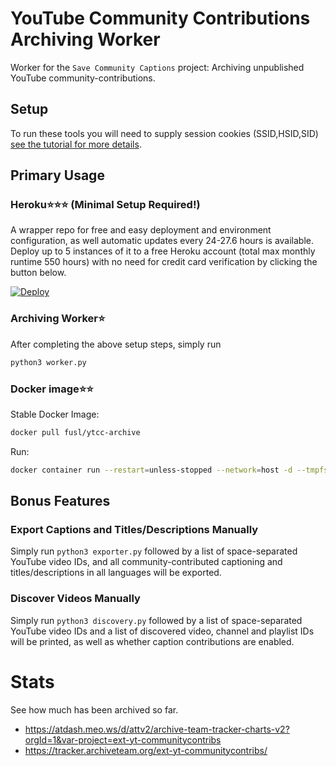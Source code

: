 # YouTube Community Contributions Archiving Worker

Worker for the `Save Community Captions` project: Archiving unpublished YouTube community-contributions.

## Setup

To run these tools you will need to supply session cookies (SSID,HSID,SID) [see the
tutorial for more details](https://github.com/Data-Horde/ytcc-archive/wiki/Setup-Tutorial).

## Primary Usage

### Heroku⭐️⭐️⭐️ (Minimal Setup Required!)
A wrapper repo for free and easy deployment and environment configuration, as well automatic updates every 24-27.6 hours is available. Deploy up to 5 instances of it to a free Heroku account (total max monthly runtime 550 hours) with no need for credit card verification by clicking the button below.

[![Deploy](https://www.herokucdn.com/deploy/button.svg)](https://heroku.com/deploy?template=https://github.com/Data-Horde/ytcc-archive-heroku)

### Archiving Worker⭐️
After completing the above setup steps, simply run 
```bash
python3 worker.py
```

### Docker image⭐️⭐️

Stable Docker Image:
```bash
docker pull fusl/ytcc-archive
```

Run:
```bash
docker container run --restart=unless-stopped --network=host -d --tmpfs /grab/out --name=grab_ext-yt-communitycontribs -e HSID=XXX-e SID=XXX -e SSID=XXX -e TRACKER_USERNAME=Fusl -e PYTHONUNBUFFERED=1 fusl/ytcc-archive
```
## Bonus Features
### Export Captions and Titles/Descriptions Manually
Simply run `python3 exporter.py` followed by a list of space-separated YouTube video IDs, and all community-contributed captioning and titles/descriptions in all languages will be exported.

### Discover Videos Manually
Simply run `python3 discovery.py` followed by a list of space-separated YouTube video IDs and a list of discovered video, channel and playlist IDs will be printed, as well as whether caption contributions are enabled.

# Stats
See how much has been archived so far.

* https://atdash.meo.ws/d/attv2/archive-team-tracker-charts-v2?orgId=1&var-project=ext-yt-communitycontribs 
* https://tracker.archiveteam.org/ext-yt-communitycontribs/
